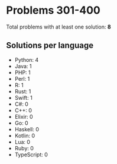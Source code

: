 # Problems 301-400

Total problems with at least one solution: **8**

## Solutions per language

- Python: 4
- Java: 1
- PHP: 1
- Perl: 1
- R: 1
- Rust: 1
- Swift: 1
- C#: 0
- C++: 0
- Elixir: 0
- Go: 0
- Haskell: 0
- Kotlin: 0
- Lua: 0
- Ruby: 0
- TypeScript: 0
